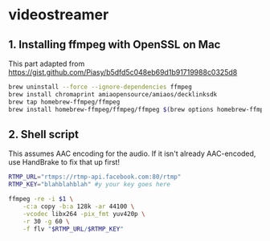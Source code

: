 # videostreamer

## 1. Installing ffmpeg with OpenSSL on Mac

This part adapted from https://gist.github.com/Piasy/b5dfd5c048eb69d1b91719988c0325d8

```bash
brew uninstall --force --ignore-dependencies ffmpeg
brew install chromaprint amiaopensource/amiaos/decklinksdk
brew tap homebrew-ffmpeg/ffmpeg
brew install homebrew-ffmpeg/ffmpeg/ffmpeg $(brew options homebrew-ffmpeg/ffmpeg/ffmpeg | grep -vE '\s' | grep -- '--with-' | grep -vi chromaprint | grep -vi game-music-emu | tr '\n' ' ')
```

## 2. Shell script
This assumes AAC encoding for the audio. If it isn't already AAC-encoded, use HandBrake to fix that up first!

```bash
RTMP_URL="rtmps://rtmp-api.facebook.com:80/rtmp"
RTMP_KEY="blahblahblah" #y your key goes here

ffmpeg -re -i $1 \
	-c:a copy -b:a 128k -ar 44100 \
	-vcodec libx264 -pix_fmt yuv420p \
	-r 30 -g 60 \
	-f flv "$RTMP_URL/$RTMP_KEY"
```
